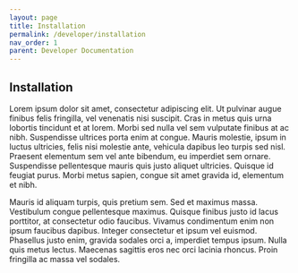 ```yaml
---
layout: page
title: Installation
permalink: /developer/installation
nav_order: 1
parent: Developer Documentation
---
```


## Installation

Lorem ipsum dolor sit amet, consectetur adipiscing elit. Ut pulvinar augue finibus felis fringilla, vel venenatis nisi suscipit. Cras in metus quis urna lobortis tincidunt et at lorem. Morbi sed nulla vel sem vulputate finibus at ac nibh. Suspendisse ultrices porta enim at congue. Mauris molestie, ipsum in luctus ultricies, felis nisi molestie ante, vehicula dapibus leo turpis sed nisl. Praesent elementum sem vel ante bibendum, eu imperdiet sem ornare. Suspendisse pellentesque mauris quis justo aliquet ultricies. Quisque id feugiat purus. Morbi metus sapien, congue sit amet gravida id, elementum et nibh.

Mauris id aliquam turpis, quis pretium sem. Sed et maximus massa. Vestibulum congue pellentesque maximus. Quisque finibus justo id lacus porttitor, at consectetur odio faucibus. Vivamus condimentum enim non ipsum faucibus dapibus. Integer consectetur et ipsum vel euismod. Phasellus justo enim, gravida sodales orci a, imperdiet tempus ipsum. Nulla quis metus lectus. Maecenas sagittis eros nec orci lacinia rhoncus. Proin fringilla ac massa vel sodales. 
